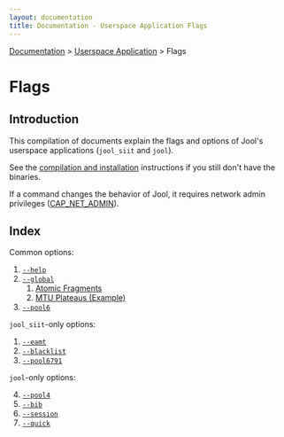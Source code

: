```yaml
---
layout: documentation
title: Documentation - Userspace Application Flags
---
```


[Documentation](doc-index.html) > [Userspace Application](doc-index.html#userspace-application) > Flags

# Flags

## Introduction

This compilation of documents explain the flags and options of Jool's userspace applications (`jool_siit` and `jool`).

See the [compilation and installation](usr-install.html) instructions if you still don't have the binaries.

If a command changes the behavior of Jool, it requires network admin privileges (<a href="http://linux.die.net/man/7/capabilities" target="_blank">CAP_NET_ADMIN</a>).

## Index

Common options:

1. [`--help`](usr-flags-help.html)
2. [`--global`](usr-flags-global.html)
	1. [Atomic Fragments](usr-flags-atomic.html)
	2. [MTU Plateaus (Example)](usr-flags-plateaus.html)
3. [`--pool6`](usr-flags-pool6.html)

`jool_siit`-only options:

1. [`--eamt`](usr-flags-eamt.html)
2. [`--blacklist`](usr-flags-blacklist.html)
2. [`--pool6791`](usr-flags-pool6791.html)

`jool`-only options:

4. [`--pool4`](usr-flags-pool4.html)
1. [`--bib`](usr-flags-bib.html)
2. [`--session`](usr-flags-session.html)
3. [`--quick`](usr-flags-quick.html)

